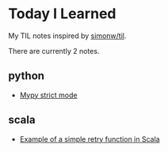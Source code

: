 # Today I Learned

My TIL notes inspired by [simonw/til](https://github.com/simonw/til).

There are currently 2 notes.

## python
* [Mypy strict mode](python/mypy-strict.md)

## scala
* [Example of a simple retry function in Scala](scala/retry.md)

